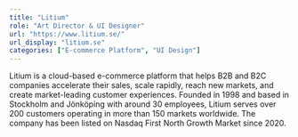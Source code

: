 ```yaml
---
title: "Litium"
role: "Art Director & UI Designer"
url: "https://www.litium.se/"
url_display: "litium.se"
categories: ["E-commerce Platform", "UI Design"]
---
```


Litium is a cloud-based e-commerce platform that helps B2B and B2C companies accelerate their sales, scale rapidly, reach new markets, and create market-leading customer experiences. Founded in 1998 and based in Stockholm and Jönköping with around 30 employees, Litium serves over 200 customers operating in more than 150 markets worldwide. The company has been listed on Nasdaq First North Growth Market since 2020.
